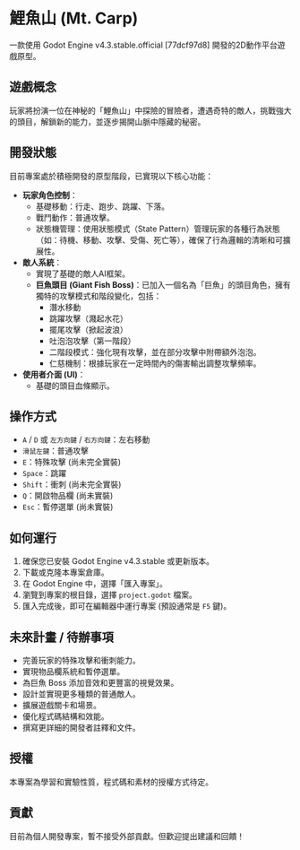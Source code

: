 # 鯉魚山 (Mt. Carp)

一款使用 Godot Engine v4.3.stable.official [77dcf97d8] 開發的2D動作平台遊戲原型。

## 遊戲概念

玩家將扮演一位在神秘的「鯉魚山」中探險的冒險者，遭遇奇特的敵人，挑戰強大的頭目，解鎖新的能力，並逐步揭開山脈中隱藏的秘密。

## 開發狀態

目前專案處於積極開發的原型階段，已實現以下核心功能：

*   **玩家角色控制**：
    *   基礎移動：行走、跑步、跳躍、下落。
    *   戰鬥動作：普通攻擊。
    *   狀態機管理：使用狀態模式（State Pattern）管理玩家的各種行為狀態（如：待機、移動、攻擊、受傷、死亡等），確保了行為邏輯的清晰和可擴展性。
*   **敵人系統**：
    *   實現了基礎的敵人AI框架。
    *   **巨魚頭目 (Giant Fish Boss)**：已加入一個名為「巨魚」的頭目角色，擁有獨特的攻擊模式和階段變化，包括：
        *   潛水移動
        *   跳躍攻擊（濺起水花）
        *   擺尾攻擊（掀起波浪）
        *   吐泡泡攻擊（第一階段）
        *   二階段模式：強化現有攻擊，並在部分攻擊中附帶額外泡泡。
        *   仁慈機制：根據玩家在一定時間內的傷害輸出調整攻擊頻率。
*   **使用者介面 (UI)**：
    *   基礎的頭目血條顯示。

## 操作方式

-   `A` / `D` 或 `左方向鍵` / `右方向鍵`：左右移動
-   `滑鼠左鍵`：普通攻擊
-   `E`：特殊攻擊 (尚未完全實裝)
-   `Space`：跳躍
-   `Shift`：衝刺 (尚未完全實裝)
-   `Q`：開啟物品欄 (尚未實裝)
-   `Esc`：暫停選單 (尚未實裝)

## 如何運行

1.  確保您已安裝 Godot Engine v4.3.stable 或更新版本。
2.  下載或克隆本專案倉庫。
3.  在 Godot Engine 中，選擇「匯入專案」。
4.  瀏覽到專案的根目錄，選擇 `project.godot` 檔案。
5.  匯入完成後，即可在編輯器中運行專案 (預設通常是 `F5` 鍵)。

## 未來計畫 / 待辦事項

*   完善玩家的特殊攻擊和衝刺能力。
*   實現物品欄系統和暫停選單。
*   為巨魚 Boss 添加音效和更豐富的視覺效果。
*   設計並實現更多種類的普通敵人。
*   擴展遊戲關卡和場景。
*   優化程式碼結構和效能。
*   撰寫更詳細的開發者註釋和文件。

## 授權

本專案為學習和實驗性質，程式碼和素材的授權方式待定。

## 貢獻

目前為個人開發專案，暫不接受外部貢獻。但歡迎提出建議和回饋！




